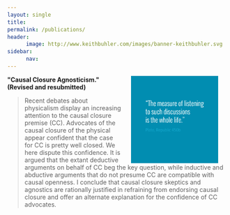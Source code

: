 ```yaml
---
layout: single
title: 
permalink: /publications/
header:
      image: http://www.keithbuhler.com/images/banner-keithbuhler.svg
sidebar: 
      nav: 
--- 
```



<img src="/images/measurelearning.png" alt="propermeasure" align="right" hspace="20" height="200" width="200">

**"Causal Closure Agnosticism." (Revised and resubmitted)**

> Recent debates about physicalism display an increasing attention to the causal closure premise (CC).  Advocates of the causal closure of the physical appear confident that the case for CC is pretty well closed. We here dispute this confidence. It is argued that the extant deductive arguments on behalf of CC beg the key question, while inductive and abductive arguments that do not presume CC are compatible with causal openness. I conclude that causal closure skeptics and agnostics are rationally justified in refraining from endorsing causal closure and offer an alternate explanation for the confidence of CC advocates.
